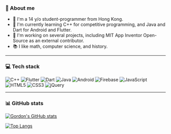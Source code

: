 ### 🪪 About me
- 🏫 I'm a 14 y/o student-programmer from Hong Kong.
- 🌱 I'm currently learning C++ for competitive programming, and Java and Dart for Android and Flutter.
- 🔭 I'm working on several projects, including MIT App Inventor Open-Source as an external contributor.
- 📚 I like math, computer science, and history.
  
<hr>

### 💻 Tech stack

![C++](https://img.shields.io/badge/C%2B%2B-00599C?style=for-the-badge&logo=c%2B%2B&logoColor=white)
![Flutter](https://img.shields.io/badge/Flutter-02569B?style=for-the-badge&logo=flutter&logoColor=white)
![Dart](https://img.shields.io/badge/Dart-0175C2?style=for-the-badge&logo=dart&logoColor=white)
![Java](https://img.shields.io/badge/java-%23ED8B00.svg?style=for-the-badge&logo=openjdk&logoColor=white)
![Android](https://img.shields.io/badge/Android-3DDC84?style=for-the-badge&logo=android&logoColor=white)
![Firebase](https://img.shields.io/badge/firebase-ffca28?style=for-the-badge&logo=firebase&logoColor=black)
![JavaScript](https://img.shields.io/badge/JavaScript-323330?style=for-the-badge&logo=javascript&logoColor=F7DF1E)
![HTML5](https://img.shields.io/badge/HTML5-E34F26?style=for-the-badge&logo=html5&logoColor=white)
![CSS3](https://img.shields.io/badge/CSS3-1572B6?style=for-the-badge&logo=css3&logoColor=white)
![jQuery](https://img.shields.io/badge/jQuery-0769AD?style=for-the-badge&logo=jquery&logoColor=white)

<hr>

### 📊 GitHub stats
[![Gordon's GitHub stats](https://github-readme-stats.vercel.app/api?username=gordonlu310)](https://github.com/anuraghazra/github-readme-stats)

[![Top Langs](https://github-readme-stats.vercel.app/api/top-langs/?username=gordonlu310)](https://github.com/gordonlu310/github-readme-stats)
